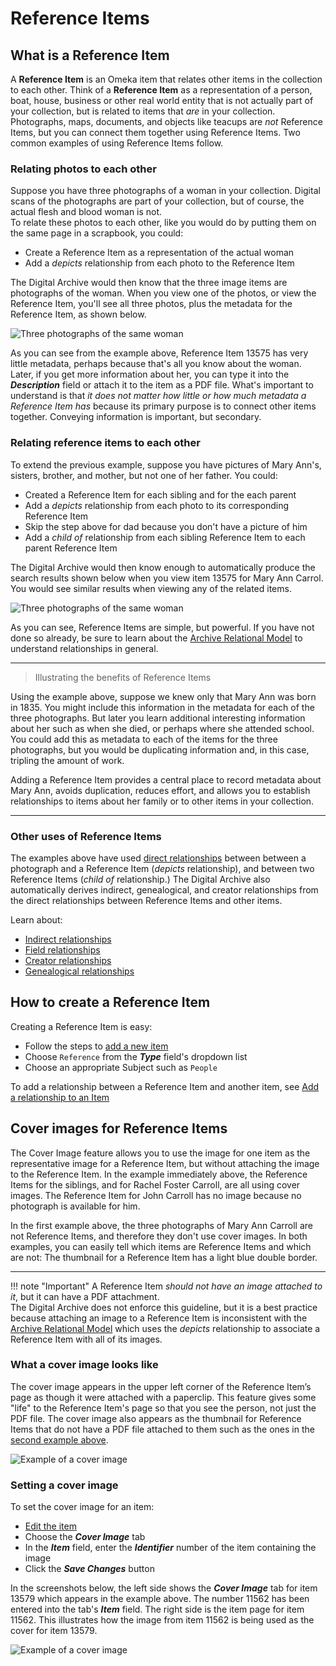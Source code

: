 # Reference Items

## What is a Reference Item

A **Reference Item** is an Omeka item that relates other items in the collection to each other.
Think of a **Reference Item** as a representation of a person, boat, house, business or other real world
entity that is not actually part of your collection, but is related to items that *are*
in your collection. Photographs, maps, documents, and objects like teacups are *not* Reference Items,
but you can connect them together using Reference Items. Two common examples of using Reference Items follow.

### Relating photos to each other
Suppose you have three photographs of a woman in your collection. Digital scans of the photographs are part
of your collection, but of course, the actual flesh and blood woman is not.  
To relate these photos to each other, like you would do by putting them on the same page in a scrapbook, 
you could:

-   Create a Reference Item as a representation of the actual woman
-   Add a *depicts* relationship from each photo to the Reference Item

The Digital Archive would then know that the three image items are photographs of the woman.
When you view one of the photos, or view the Reference Item, you'll see
all three photos, plus the metadata for the Reference Item, as shown below.

![Three photographs of the same woman](reference-items-3.jpg)

As you can see from the example above, Reference Item 13575 has very little metadata,
perhaps because that's all you know about the woman. Later, if you get more information
about her, you can type it into the **_Description_** field or attach it to the item as a PDF file.
What's important to understand is that *it does not matter how little or how much metadata a
Reference Item has* because its primary purpose is to connect other items together. Conveying
information is important, but secondary.

### Relating reference items to each other
To extend the previous example, suppose you have pictures of Mary Ann's, sisters, brother, and mother,
but not one of her father. You could:

-   Created a Reference Item for each sibling and for the each parent
-   Add a *depicts* relationship from each photo to its corresponding Reference Item
-   Skip the step above for dad because you don't have a picture of him
-   Add a *child of* relationship from each sibling Reference Item to each parent Reference Item

The Digital Archive would then know enough to automatically produce the search results shown below
when you view item 13575 for Mary Ann Carrol. You would see similar results when viewing any of the
related items.

![Three photographs of the same woman](reference-items-4.jpg)

As you can see, Reference Items are simple, but powerful. If you have not done so already, be sure to learn
about the [Archive Relational Model](/relationships/archive-relational-model/) to understand relationships
in general.

---

> Illustrating the benefits of Reference Items

Using the example above, suppose we knew only that Mary Ann was born in 1835. You might include this 
information in the metadata for each of the three photographs. But later you learn additional interesting 
information about her such as when she died, or perhaps where she attended school. You could add this as 
metadata to each of the items for the three photographs, but you would be duplicating information and, 
in this case, tripling the amount of work.

Adding a Reference Item provides a central place to record metadata about Mary Ann, avoids duplication, reduces 
effort, and allows you to establish relationships to items about her family or to other items in your collection.

---
### Other uses of Reference Items
The examples above have used
[direct relationships](/relationships/kinds-of-relationships/#direct-relationships)
between between a photograph and a Reference Item (*depicts* relationship), and between two Reference Items 
(*child of* relationship.) The Digital Archive also automatically derives indirect, genealogical, and creator 
relationships from the direct relationships between Reference Items and other items.

Learn about:

-   [Indirect relationships](/relationships/kinds-of-relationships/#indirect-relationships)
-   [Field relationships](/relationships/kinds-of-relationships/#field-relationships)
-   [Creator relationships](/relationships/kinds-of-relationships/#creator-relationships)
-   [Genealogical relationships](/relationships/kinds-of-relationships/#genealogical-relationships)

## How to create a Reference Item
Creating a Reference Item is easy:

-   Follow the steps to [add a new item](/archivist/add-edit-item/#add-a-new-item)
-   Choose `Reference` from the **_Type_** field's dropdown list
-   Choose an appropriate Subject such as `People`

To add a relationship between a Reference Item and another item,
see [Add a relationship to an Item](/archivist/add-relationship/)

## Cover images for Reference Items

The Cover Image feature allows you to use the image for one item as the representative
image for a Reference Item, but without attaching the image to the Reference Item. In
the example immediately above, the Reference Items for the siblings, and for Rachel Foster Carroll,
are all using cover images. The Reference Item for John Carroll has no image because no
photograph is available for him.

In the first example above, the three photographs of Mary Ann Carroll are not Reference Items,
and therefore they don't use cover images. In both examples, you can easily tell which items
are Reference Items and which are not: The thumbnail for a Reference Item has a light blue
double border.

---

!!! note "Important"
    A Reference Item *should not have an image attached to it*, but it can have a PDF
    attachment.  
    The Digital Archive does not enforce this guideline, but it is a best practice
    because attaching an image to a Reference Item is inconsistent with the 
    [Archive Relational Model](/relationships/archive-relational-model/) which uses the
    *depicts* relationship to associate a Reference Item with all of its images.

### What a cover image looks like

The cover image appears in the upper left corner of the Reference Item’s page as though
it were attached with a paperclip. This feature gives some "life" to the Reference Item's
page so that you see the person, not just the PDF file. The cover image also appears as
the thumbnail for Reference Items that do not have a PDF file attached to them such as
the ones in the
[second example above](/relationships/reference-items/#relating-reference-items-to-each-other).

![Example of a cover image](reference-items-1.jpg)

### Setting a cover image

To set the cover image for an item:

-   [Edit the item](/archivist/add-edit-item/#edit-an-item)
-   Choose the **_Cover Image_** tab
-   In the **_Item_** field, enter the **_Identifier_** number of the item containing the image
-   Click the **_Save Changes_** button

In the screenshots below, the left side shows the **_Cover Image_** tab for item
13579 which appears in the example above. The number 11562 has been entered into the
tab's **_Item_** field. The right side is the item page for item 11562. This illustrates
how the image from item 11562 is being used as the cover for item 13579.

![Example of a cover image](reference-items-2.jpg)

    